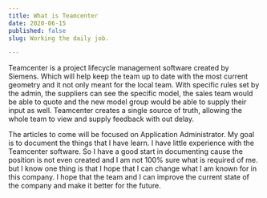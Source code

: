 ```yaml
---
title: What is Teamcenter
date: 2020-06-15
published: false
slug: Working the daily job.

---
```


Teamcenter is a project lifecycle management software created by Siemens. Which will help keep the team up to date with the most current geometry and it not only meant for the local team. With specific rules set by the admin, the suppliers can see the specific model, the sales team would be able to quote and the new model group would be able to supply their input as well. Teamcenter creates a single source of truth, allowing the whole team to view and supply feedback with out delay.

The articles to come will be focused on Application Administrator. My goal is to document the things that I have learn. I have little experience with the Teamcenter software. So I have a good start in documenting cause the position is not even created and I am not 100% sure what is required of me. but I know one thing is that I hope that I can change what I am known for in this company. I hope that the team and I can improve the current state of the company and make it better for the future.

